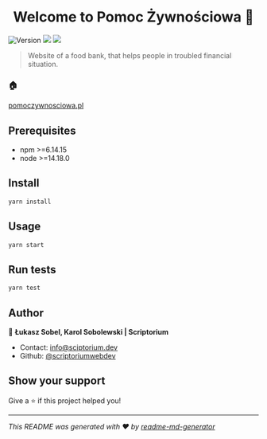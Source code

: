 <h1 align="center">Welcome to Pomoc Żywnościowa 👋</h1>
<p>
  <img alt="Version" src="https://img.shields.io/badge/version-1.0.0-blue.svg?cacheSeconds=2592000" />
  <img src="https://img.shields.io/badge/npm-%3E%3D6.14.15-blue.svg" />
  <img src="https://img.shields.io/badge/node-%3E%3D14.18.0-blue.svg" />
</p>

> Website of a food bank, that helps people in troubled financial situation.

### 🏠
[pomoczywnosciowa.pl](https://pomoczywnosciowa.pl)
## Prerequisites

- npm >=6.14.15
- node >=14.18.0

## Install

```sh
yarn install
```

## Usage

```sh
yarn start
```

## Run tests

```sh
yarn test
```

## Author

👤 **Łukasz Sobel, Karol Sobolewski | Scriptorium**

* Contact: info@sciptorium.dev
* Github: [@scriptoriumwebdev](https://github.com/scriptoriumwebdev)

## Show your support

Give a ⭐️ if this project helped you!

***
_This README was generated with ❤️ by [readme-md-generator](https://github.com/kefranabg/readme-md-generator)_
